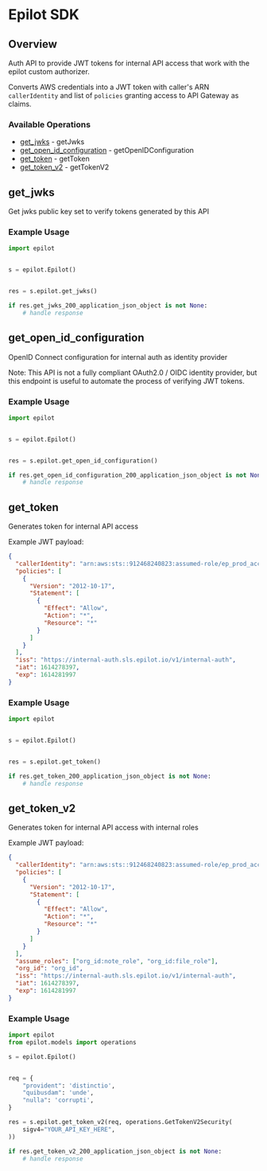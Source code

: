 # Epilot SDK

## Overview

Auth API to provide JWT tokens for internal API access that work with the epilot custom authorizer.

Converts AWS credentials into a JWT token with caller's ARN `callerIdentity` and list of `policies` granting access to API Gateway as claims.


### Available Operations

* [get_jwks](#get_jwks) - getJwks
* [get_open_id_configuration](#get_open_id_configuration) - getOpenIDConfiguration
* [get_token](#get_token) - getToken
* [get_token_v2](#get_token_v2) - getTokenV2

## get_jwks

Get jwks public key set to verify tokens generated by this API

### Example Usage

```python
import epilot


s = epilot.Epilot()


res = s.epilot.get_jwks()

if res.get_jwks_200_application_json_object is not None:
    # handle response
```

## get_open_id_configuration

OpenID Connect configuration for internal auth as identity provider

Note: This API is not a fully compliant OAuth2.0 / OIDC identity provider, but this endpoint is useful to
automate the process of verifying JWT tokens.


### Example Usage

```python
import epilot


s = epilot.Epilot()


res = s.epilot.get_open_id_configuration()

if res.get_open_id_configuration_200_application_json_object is not None:
    # handle response
```

## get_token

Generates token for internal API access

Example JWT payload:

```json
{
  "callerIdentity": "arn:aws:sts::912468240823:assumed-role/ep_prod_access_admin/awsmfa_20210225T193753",
  "policies": [
    {
      "Version": "2012-10-17",
      "Statement": [
        {
          "Effect": "Allow",
          "Action": "*",
          "Resource": "*"
        }
      ]
    }
  ],
  "iss": "https://internal-auth.sls.epilot.io/v1/internal-auth",
  "iat": 1614278397,
  "exp": 1614281997
}
```


### Example Usage

```python
import epilot


s = epilot.Epilot()


res = s.epilot.get_token()

if res.get_token_200_application_json_object is not None:
    # handle response
```

## get_token_v2

Generates token for internal API access with internal roles

Example JWT payload:

```json
{
  "callerIdentity": "arn:aws:sts::912468240823:assumed-role/ep_prod_access_admin/awsmfa_20210225T193753",
  "policies": [
    {
      "Version": "2012-10-17",
      "Statement": [
        {
          "Effect": "Allow",
          "Action": "*",
          "Resource": "*"
        }
      ]
    }
  ],
  "assume_roles": ["org_id:note_role", "org_id:file_role"],
  "org_id": "org_id",
  "iss": "https://internal-auth.sls.epilot.io/v1/internal-auth",
  "iat": 1614278397,
  "exp": 1614281997
}
```


### Example Usage

```python
import epilot
from epilot.models import operations

s = epilot.Epilot()


req = {
    "provident": 'distinctio',
    "quibusdam": 'unde',
    "nulla": 'corrupti',
}

res = s.epilot.get_token_v2(req, operations.GetTokenV2Security(
    sigv4="YOUR_API_KEY_HERE",
))

if res.get_token_v2_200_application_json_object is not None:
    # handle response
```
